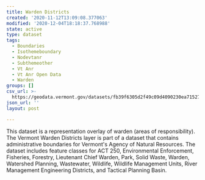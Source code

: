 ```yaml
---
title: Warden Districts
created: '2020-11-12T13:09:08.377063'
modified: '2020-12-04T18:18:37.768988'
state: active
type: dataset
tags:
  - Boundaries
  - Isothemeboundary
  - Nodevtanr
  - Subthemeother
  - Vt Anr
  - Vt Anr Open Data
  - Warden
groups: []
csv_url: >-
  https://geodata.vermont.gov/datasets/fb39f6305d2f49c09d4090230ea71527_170.csv?outSR=%7B%22latestWkid%22%3A32145%2C%22wkid%22%3A32145%7D
json_url: ''
layout: post

---
```

<div style='text-align:Left;'><div><div><p><span>This dataset is a representation overlay of warden (areas of responsibility). </span><span>The Vermont Warden Districts layer is part of a dataset that contains administrative boundaries for Vermont's Agency of Natural Resources. The dataset includes feature classes for ACT 250, Environmental Enforcement, Fisheries, Forestry, Lieutenant Chief Warden, Park, Solid Waste, Warden, Watershed Planning, Wastewater, Wildlife, Wildlife Management Units, River Management Engineering Districts, and Tactical Planning Basin.</span></p></div></div></div>
